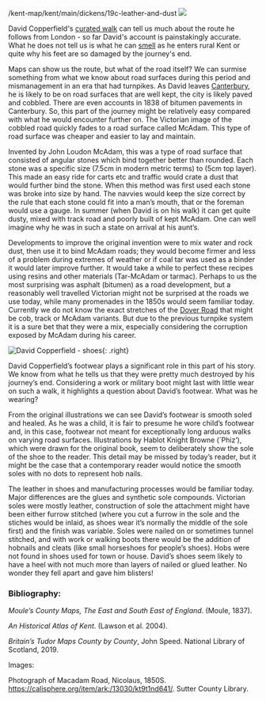 /kent-map/kent/main/dickens/19c-leather-and-dust
<a href="https://dev.visual-essays.app"><img src="https://dev-visual-essays.netlify.app/images/ve-button.png"></a> <param ve-config title="Leather and dust: David Copperfield’s shoes and the Dover Road" author="Elizabeth Waterman-Scrase" layout="vtl" banner="[Photograph of Macadam Road, Nicolaus, 1850S - Sutter County Library](/dickens/images/Macadam.jpg)">

<param ve-entity eid="Q23298" aliases="Kent">
<param ve-entity eid="Q29303" aliases="Canterbury">
<param ve-entity eid="Q5303515" aliases="Dover road">

David Copperfield's [curated walk](David_Copperfield_Curated_walk) can tell us much about the route he follows from London - so far David's account is painstakingly accurate. What he does not tell us is what he can [smell](https://vimeo.com/408543370/5eccb2722a) as he enters rural Kent or quite why his feet are so damaged by the journey's end. 
<param ve-map primary center="Q23298" zoom="10">
<param ve-image url=" http://imgzoom.cdlib.org/Fullscreen.ics?ark=ark:/13030/kt9t1nd641/z1&&brand=oac4" label="Macadam Road, Nicolaus, 1850S" attribution="Sutter County Library">
<param ve-image url="https://upload.wikimedia.org/wikipedia/commons/d/d7/Uriah_Heep_1889_Dickens_David_Copperfield_character_by_Kyd_%28Joseph_Clayton_Clarke%29.jpg" label="Uriah Heep 1889 Dickens David Copperfield character by Kyd (Joseph Clayton Clarke)" attribution=" Kyd (Joseph Clayton Clarke), Public domain, via Wikimedia Commons">

Maps can show us the route, but what of the road itself? We can surmise something from what we know about road surfaces during this period and mismanagement in an era that had turnpikes. As David leaves [Canterbury](/dickens/david-copperfield-curated-walk), he is likely to be on road surfaces that are well kept, the city is likely paved and cobbled. There are even accounts in 1838 of bitumen pavements in Canterbury. So, this part of the journey might be relatively easy compared with what he would encounter further on. The Victorian image of the cobbled road quickly fades to a road surface called McAdam. This type of road surface was cheaper and easier to lay and maintain. 
<param ve-map primary center="Q29303" zoom="10">
<param ve-image url="https://upload.wikimedia.org/wikipedia/commons/c/cd/Houghton_HEW_2.6.15_-_Dickens%2C_David_Copperfield.jpg" label=" " attribution="Houghton Library, Public domain, via Wikimedia Commons">
<param ve-image url="https://upload.wikimedia.org/wikipedia/commons/4/40/Mercery_Lane_-_Canterbury_-_geograph.org.uk_-_1987989.jpg" label="Canterbury" attribution="Mercery Lane - Canterbury by Paul Gillett, CC BY-SA 2.0 <https://creativecommons.org/licenses/by-sa/2.0>, via Wikimedia Commons">

Invented by John Loudon McAdam, this was a type of road surface that consisted of angular stones which bind together better than rounded. Each stone was a specific size (7.5cm in modern metric terms) to (5cm top layer). This made an easy ride for carts etc and traffic would crate a dust that would further bind the stone. When this method was first used each stone was broke into size by hand. The navvies would keep the size correct by the rule that each stone could fit into a man’s mouth, that or the foreman would use a gauge. In summer (when David is on his walk) it can get quite dusty, mixed with track road and poorly built of kept McAdam. One can well imagine why he was in such a state on arrival at his aunt’s. 
<param ve-image url="https://upload.wikimedia.org/wikipedia/commons/f/fc/John_Loudon_McAdam_2.jpg" label="John Loudon McAdam" attribution="See page for author, Public domain, via Wikimedia Commons">

Developments to improve the original invention were to mix water and rock dust, then use it to bind McAdam roads; they would become firmer and less of a problem during extremes of weather or if coal tar was used as a binder it would later improve further. It would take a while to perfect these recipes using resins and other materials (Tar-McAdam or tarmac). Perhaps to us the most surprising was asphalt (bitumen) as a road development, but a reasonably well travelled Victorian might not be surprised at the roads we use today, while many promenades in the 1850s would seem familiar today. Currently we do not know the exact stretches of the [Dover Road](/dickens/david-copperfield-dover-road) that might be cob, track or McAdam variants. But due to the previous turnpike system it is a sure bet that they were a mix, especially considering the corruption exposed by McAdam during his career. 
<param ve-map primary center="Q5302515" zoom="10">
<param ve-image url="https://upload.wikimedia.org/wikipedia/commons/d/d4/The_Dover_road_-_annals_of_an_ancient_turnpike_%281922%29_%2820985678702%29.jpg" label="The Dover road - annals of an ancient turnpike (1922)" attribution="Internet Archive Book Images, No restrictions, via Wikimedia Commons">
<param ve-image url="https://upload.wikimedia.org/wikipedia/commons/e/ed/Coaching_days_and_coaching_ways_%281893%29_%2814595227959%29.jpg" label="Coaching days and coaching ways (1893)" attribution="Internet Archive Book Images, No restrictions, via Wikimedia Commons">

![David Copperfield - shoes](/dickens/images/DCaunt.jpg){: .right}

David Copperfield’s footwear plays a significant role in this part of his story. We know from what he tells us that they were pretty much destroyed by his journey’s end. Considering a work or military boot might last with little wear on such a walk, it highlights a question about David’s footwear. What was he wearing? 

<param ve-compare curtain url="https://upload.wikimedia.org/wikipedia/commons/d/de/David_reaches_Canterbury%2C_from_David_Copperfield_art_by_Frank_Reynolds.jpg" label="David reaches Canterbury, from David Copperfield art by Frank Reynolds" description="Canterbury, Mercery Lane (Pre 1876)" attribution="Artwork by Frank Reynolds (1876-1853), Public domain, via Wikimedia Commons">
<param ve-compare url="https://upload.wikimedia.org/wikipedia/commons/f/fe/Canterbury%2C_Mercery_Lane.jpg" label=" Canterbury, Mercery Lane" description="Canterbury, Mercery Lane
(2011)" license="Palickap, CC BY-SA 3.0 <https://creativecommons.org/licenses/by-sa/3.0>, via Wikimedia Commons">

From the original illustrations we can see David’s footwear is smooth soled and healed. As he was a child, it is fair to presume he wore child’s footwear and, in this case, footwear not meant for exceptionally long arduous walks on varying road surfaces. Illustrations by Hablot Knight Browne (`Phiz’), which were drawn for the original book, seem to deliberately show the sole of the shoe to the reader. This detail may be missed by today’s reader, but it might be the case that a contemporary reader would notice the smooth soles with no dots to represent hob nails. 
<param ve-image url="/dickens/images/DCshoeswaiter.jpg" label="David Copperfield - shoes" attribution="?">

The leather in shoes and manufacturing processes would be familiar today. Major differences are the glues and synthetic sole compounds. Victorian soles were mostly leather, construction of sole the attachment might have been either furrow stitched (where you cut a furrow in the sole and the stiches would be inlaid, as shoes wear it’s normally the middle of the sole first) and the finish was variable. Soles were nailed on or sometimes tunnel stitched, and with work or walking boots there would be the addition of hobnails and cleats (like small horseshoes for people’s shoes). Hobs were not found in shoes used for town or house. David’s shoes seem likely to have a heel with not much more than layers of nailed or glued leather. No wonder they fell apart and gave him blisters!

### Bibliography:

_Moule’s County Maps, The East and South East of England_. (Moule, 1837).

_An Historical Atlas of Kent_. (Lawson et al. 2004).

_Britain’s Tudor Maps County by County_, John Speed. National Library of Scotland, 2019.

Images:

Photograph of Macadam Road, Nicolaus, 1850S. https://calisphere.org/item/ark:/13030/kt9t1nd641/. Sutter County Library.
